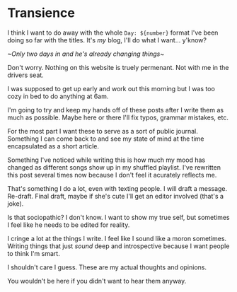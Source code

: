 # Transience

I think I want to do away with the whole `Day: ${number}` format I've been doing so far with 
the titles. It's _my_ blog, I'll do what I want... y'know? 

_~Only two days in and he's already changing things~_ 

Don't worry. Nothing on this website is truely permenant. Not with me in the drivers seat. 

I was supposed to get up early and work out this morning but I was too cozy in bed to do anything at 6am.

I'm going to try and keep my hands off of these posts after I write them as much as possible. Maybe here or
there I'll fix typos, grammar mistakes, etc. 

For the most part I want these to serve as a sort of public
journal. Something I can come back to and see my state of mind at the time encapsulated as a short article. 

Something I've noticed while writing this is how much my mood has changed as different songs show up
in my shuffled playlist. I've rewritten this post several times now because I don't feel it acurately
reflects me.

That's something I do a lot, even with texting people. I will draft a message. Re-draft. 
Final draft, maybe if she's cute I'll get an editor involved (that's a joke). 

Is that sociopathic? I don't know. I want to show my true self, but sometimes I feel like he needs to
be edited for reality. 

I cringe a lot at the things I write. I feel like I sound like a moron sometimes. Writing things that
just _sound_ deep and introspective because I want people to think I'm smart. 

I shouldn't care I guess. These are my actual thoughts and opinions. 

You wouldn't be here if you didn't want to hear them anyway.